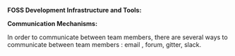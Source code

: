 **FOSS Development Infrastructure and Tools:**

**Communication Mechanisms:**

 In order to communicate between team members, there are several ways to communicate between team members : email , forum, gitter, slack. 



